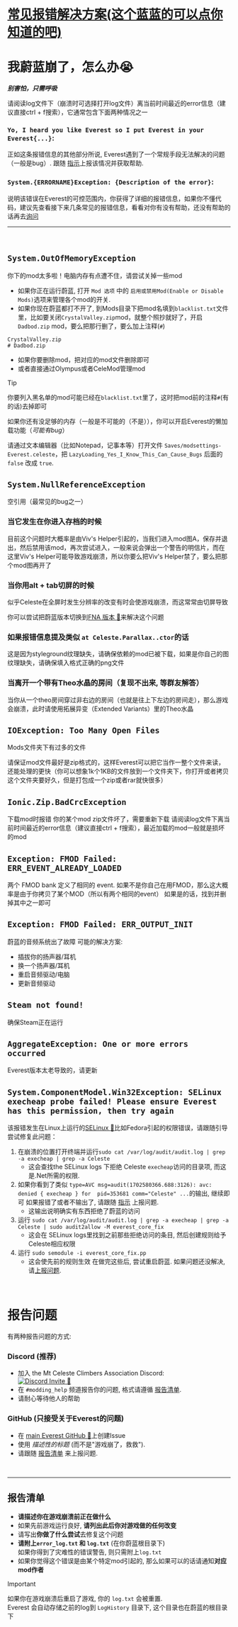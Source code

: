 # [常见报错解决方案(这个蓝蓝的可以点你知道的吧)](https://saplonily.elecho.dev/celeste_common_issues/index.html)

# 我蔚蓝崩了，怎么办😭

**_别害怕，只需呼吸_**

请阅读log文件下（崩溃时可选择打开log文件）离当前时间最近的error信息（建议直接ctrl + f搜索），它通常包含下面两种情况之一

### `Yo, I heard you like Everest so I put Everest in your Everest{...}`:

正如这条报错信息的其他部分所说, Everest遇到了一个常规手段无法解决的问题（一般是bug）. 跟随 [指示](#报告问题)上报该情况并获取帮助.

### `System.{ERRORNAME}Exception: {Description of the error}`:

说明该错误在Everest的可控范围内，你获得了详细的报错信息，如果你不懂代码，建议先查看接下来几条常见的报错信息，看看对你有没有帮助，还没有帮助的话再去[询问](#报告问题)

---
<br/>

## `System.OutOfMemoryException`

你下的mod太多啦！电脑内存有点遭不住，请尝试关掉一些mod

* 如果你正在运行蔚蓝, 打开 `Mod 选项` 中的 `启用或禁用Mod(Enable or Disable Mods)`选项来管理各个mod的开关.
* 如果你现在蔚蓝都打不开了, 到Mods目录下把mod名填到`blacklist.txt`文件里，比如要关闭`CrystalValley.zip`mod，就整个照抄就好了，开启`Dadbod.zip`
  mod，要么把那行删了，要么加上注释(`#`)

```
CrystalValley.zip
# Dadbod.zip
```

* 如果你要删除mod，把对应的mod文件删除即可
* 或者直接通过Olympus或者CeleMod管理mod

> [!TIP]
> 你要列入黑名单的mod可能已经在`blacklist.txt`里了，这时把mod前的注释`#`(有的话)去掉即可

如果你还有没足够的内存（一般是不可能的（不是）），你可以开启Everest的懒加载功能（_可能有bug_）

请通过文本编辑器（比如Notepad，记事本等）打开文件 `Saves/modsettings-Everest.celeste`，把 `LazyLoading_Yes_I_Know_This_Can_Cause_Bugs` 后面的 `false` 改成 `true`.

## `System.NullReferenceException`

空引用（最常见的bug之一）

### 当它发生在你进入存档的时候

目前这个问题时大概率是由Viv's Helper引起的，当我们进入mod图A，保存并退出，然后禁用该mod，再次尝试进入，一般来说会弹出一个警告的明信片，而在这里Viv's
Helper可能导致游戏崩溃，所以你要么把Viv's Helper禁了，要么把那个mod图再开了

### 当你用alt + tab切屏的时候

似乎Celeste在全屏时发生分辨率的改变有时会使游戏崩溃，而这常常由切屏导致

你可以尝试把蔚蓝版本切换到[FNA 版本 :link:](https://github.com/LuckyBoy-7/EverestWiki/wiki/FAQ#我可以为电脑端什么平台的蔚蓝做Mod)来解决这个问题

### 如果报错信息提及类似 `at Celeste.Parallax..ctor`的话

这是因为styleground纹理缺失，请确保依赖的mod已被下载，如果是你自己的图纹理缺失，请确保填入格式正确的png文件

### 当离开一个带有Theo水晶的房间（复现不出来, 等群友解答）

当你从一个theo房间穿过非右边的房间（也就是往上下左边的房间走），那么游戏会崩溃，此时请使用拓展异变（Extended Variants）里的Theo水晶

## `IOException: Too Many Open Files`

Mods文件夹下有过多的文件

请保证mod文件最好是zip格式的，这样Everest可以把它当作一整个文件来读，还能处理的更快（你可以想象1k个1KB的文件放到一个文件夹下，你打开或者拷贝这个文件夹要好久，但是打包成一个zip或者rar就快很多）

## `Ionic.Zip.BadCrcException`

下载mod时报错
你的某个mod zip文件坏了，需要重新下载
请阅读log文件下离当前时间最近的error信息（建议直接ctrl + f搜索），最近加载的mod一般就是损坏的mod

## `Exception: FMOD Failed: ERR_EVENT_ALREADY_LOADED`

两个 FMOD bank 定义了相同的 event.
如果不是你自己在用FMOD，那么这大概率是由于你拷贝了某个MOD（所以有两个相同的event）
如果是的话，找到并删掉其中之一即可

## `Exception: FMOD Failed: ERR_OUTPUT_INIT`

蔚蓝的音频系统出了故障
可能的解决方案:

- 插拔你的扬声器/耳机
- 换一个扬声器/耳机
- 重启音频驱动/电脑
- 更新音频驱动

## `Steam not found!`

确保Steam正在运行

## `AggregateException: One or more errors occurred`

Everest版本太老导致的，请更新

## `System.ComponentModel.Win32Exception: SELinux execheap probe failed! Please ensure Everest has this permission, then try again`

该报错发生在Linux上运行的[SELinux :link:](https://en.wikipedia.org/wiki/Security-Enhanced_Linux)比如Fedora引起的权限错误，请跟随引导尝试修复此问题：

1. 在崩溃的位置打开终端并运行`sudo cat /var/log/audit/audit.log | grep -a execheap | grep -a Celeste`
    - 这会查找the SELinux logs 下拒绝 Celeste `execheap`访问的目录项, 而这是.Net所需的权限.
2. 如果你看到了类似 `type=AVC msg=audit(1702580366.688:3126): avc:  denied { execheap } for  pid=353681 comm="Celeste" ...`的输出, 继续即可
   如果报错了或者不输出了, 请跟随 [指示](#报告问题) 上报问题.
    - 这输出说明确实有东西拒绝了蔚蓝的访问
3. 运行 `sudo cat /var/log/audit/audit.log | grep -a execheap | grep -a Celeste | sudo audit2allow -M everest_core_fix`
    - 这会在 SELinux logs里找到之前那些拒绝访问的条目, 然后创建规则给予Celeste相应权限
4. 运行 `sudo semodule -i everest_core_fix.pp`
    - 这会使先前的规则生效
      在做完这些后, 尝试重启蔚蓝. 如果问题还没解决, 请[上报问题](#报告问题).

<br/>

# 报告问题

有两种报告问题的方式:

### Discord (推荐)

- 加入 the Mt Celeste Climbers Association Discord:  
  [![Discord Invite](https://raw.githubusercontent.com/EverestAPI/Everest/dev/github/invite.png) :link:](https://discord.gg/6qjaePQ)
- 在 `#modding_help` 频道报告你的问题, 格式请遵循 [报告清单](#报告清单).
- 请耐心等待他人的帮助

### GitHub (只接受关于Everest的问题)

- 在 [main Everest GitHub :link:](https://github.com/EverestAPI/Everest/issues)上创建Issue
- 使用 *描述性的标题* (而不是"游戏崩了，救救").
- 请跟随 [报告清单](#报告清单) 来上报问题.

<br/>

---

## 报告清单

- **请描述你在游戏崩溃前正在做什么**
- 如果先前游戏运行良好, **请列出此后你对游戏做的任何改变**
- 请写出**你做了什么尝试**去修复这个问题
- **请附上`error_log.txt` 和 `log.txt`** (在你蔚蓝根目录下)  
  如果你得到了灾难性的错误警告, 则只需附上`log.txt`
- 如果你觉得这个错误是由某个特定mod引起的, 那么如果可以的话请通知**对应mod作者**

> [!IMPORTANT]
> 如果你在游戏崩溃后重启了游戏, 你的 `log.txt` 会被重置.  
> Everest 会自动存储之前的log到 `LogHistory` 目录下, 这个目录也在蔚蓝的根目录下